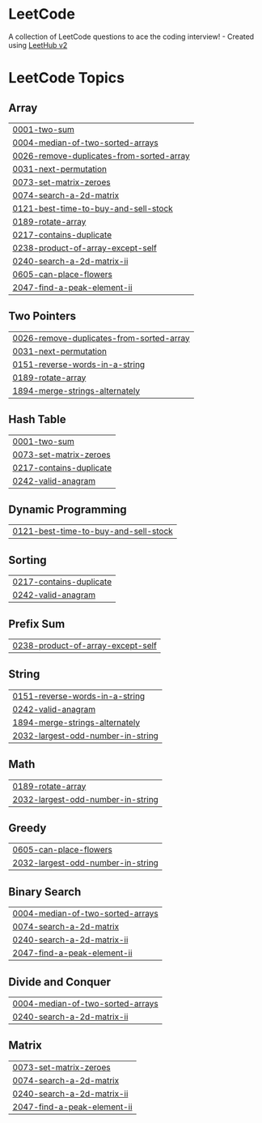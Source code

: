 # LeetCode
A collection of LeetCode questions to ace the coding interview! - Created using [LeetHub v2](https://github.com/arunbhardwaj/LeetHub-2.0)

<!---LeetCode Topics Start-->
# LeetCode Topics
## Array
|  |
| ------- |
| [0001-two-sum](https://github.com/sakshibansal05/LeetCode/tree/master/0001-two-sum) |
| [0004-median-of-two-sorted-arrays](https://github.com/sakshibansal05/LeetCode/tree/master/0004-median-of-two-sorted-arrays) |
| [0026-remove-duplicates-from-sorted-array](https://github.com/sakshibansal05/LeetCode/tree/master/0026-remove-duplicates-from-sorted-array) |
| [0031-next-permutation](https://github.com/sakshibansal05/LeetCode/tree/master/0031-next-permutation) |
| [0073-set-matrix-zeroes](https://github.com/sakshibansal05/LeetCode/tree/master/0073-set-matrix-zeroes) |
| [0074-search-a-2d-matrix](https://github.com/sakshibansal05/LeetCode/tree/master/0074-search-a-2d-matrix) |
| [0121-best-time-to-buy-and-sell-stock](https://github.com/sakshibansal05/LeetCode/tree/master/0121-best-time-to-buy-and-sell-stock) |
| [0189-rotate-array](https://github.com/sakshibansal05/LeetCode/tree/master/0189-rotate-array) |
| [0217-contains-duplicate](https://github.com/sakshibansal05/LeetCode/tree/master/0217-contains-duplicate) |
| [0238-product-of-array-except-self](https://github.com/sakshibansal05/LeetCode/tree/master/0238-product-of-array-except-self) |
| [0240-search-a-2d-matrix-ii](https://github.com/sakshibansal05/LeetCode/tree/master/0240-search-a-2d-matrix-ii) |
| [0605-can-place-flowers](https://github.com/sakshibansal05/LeetCode/tree/master/0605-can-place-flowers) |
| [2047-find-a-peak-element-ii](https://github.com/sakshibansal05/LeetCode/tree/master/2047-find-a-peak-element-ii) |
## Two Pointers
|  |
| ------- |
| [0026-remove-duplicates-from-sorted-array](https://github.com/sakshibansal05/LeetCode/tree/master/0026-remove-duplicates-from-sorted-array) |
| [0031-next-permutation](https://github.com/sakshibansal05/LeetCode/tree/master/0031-next-permutation) |
| [0151-reverse-words-in-a-string](https://github.com/sakshibansal05/LeetCode/tree/master/0151-reverse-words-in-a-string) |
| [0189-rotate-array](https://github.com/sakshibansal05/LeetCode/tree/master/0189-rotate-array) |
| [1894-merge-strings-alternately](https://github.com/sakshibansal05/LeetCode/tree/master/1894-merge-strings-alternately) |
## Hash Table
|  |
| ------- |
| [0001-two-sum](https://github.com/sakshibansal05/LeetCode/tree/master/0001-two-sum) |
| [0073-set-matrix-zeroes](https://github.com/sakshibansal05/LeetCode/tree/master/0073-set-matrix-zeroes) |
| [0217-contains-duplicate](https://github.com/sakshibansal05/LeetCode/tree/master/0217-contains-duplicate) |
| [0242-valid-anagram](https://github.com/sakshibansal05/LeetCode/tree/master/0242-valid-anagram) |
## Dynamic Programming
|  |
| ------- |
| [0121-best-time-to-buy-and-sell-stock](https://github.com/sakshibansal05/LeetCode/tree/master/0121-best-time-to-buy-and-sell-stock) |
## Sorting
|  |
| ------- |
| [0217-contains-duplicate](https://github.com/sakshibansal05/LeetCode/tree/master/0217-contains-duplicate) |
| [0242-valid-anagram](https://github.com/sakshibansal05/LeetCode/tree/master/0242-valid-anagram) |
## Prefix Sum
|  |
| ------- |
| [0238-product-of-array-except-self](https://github.com/sakshibansal05/LeetCode/tree/master/0238-product-of-array-except-self) |
## String
|  |
| ------- |
| [0151-reverse-words-in-a-string](https://github.com/sakshibansal05/LeetCode/tree/master/0151-reverse-words-in-a-string) |
| [0242-valid-anagram](https://github.com/sakshibansal05/LeetCode/tree/master/0242-valid-anagram) |
| [1894-merge-strings-alternately](https://github.com/sakshibansal05/LeetCode/tree/master/1894-merge-strings-alternately) |
| [2032-largest-odd-number-in-string](https://github.com/sakshibansal05/LeetCode/tree/master/2032-largest-odd-number-in-string) |
## Math
|  |
| ------- |
| [0189-rotate-array](https://github.com/sakshibansal05/LeetCode/tree/master/0189-rotate-array) |
| [2032-largest-odd-number-in-string](https://github.com/sakshibansal05/LeetCode/tree/master/2032-largest-odd-number-in-string) |
## Greedy
|  |
| ------- |
| [0605-can-place-flowers](https://github.com/sakshibansal05/LeetCode/tree/master/0605-can-place-flowers) |
| [2032-largest-odd-number-in-string](https://github.com/sakshibansal05/LeetCode/tree/master/2032-largest-odd-number-in-string) |
## Binary Search
|  |
| ------- |
| [0004-median-of-two-sorted-arrays](https://github.com/sakshibansal05/LeetCode/tree/master/0004-median-of-two-sorted-arrays) |
| [0074-search-a-2d-matrix](https://github.com/sakshibansal05/LeetCode/tree/master/0074-search-a-2d-matrix) |
| [0240-search-a-2d-matrix-ii](https://github.com/sakshibansal05/LeetCode/tree/master/0240-search-a-2d-matrix-ii) |
| [2047-find-a-peak-element-ii](https://github.com/sakshibansal05/LeetCode/tree/master/2047-find-a-peak-element-ii) |
## Divide and Conquer
|  |
| ------- |
| [0004-median-of-two-sorted-arrays](https://github.com/sakshibansal05/LeetCode/tree/master/0004-median-of-two-sorted-arrays) |
| [0240-search-a-2d-matrix-ii](https://github.com/sakshibansal05/LeetCode/tree/master/0240-search-a-2d-matrix-ii) |
## Matrix
|  |
| ------- |
| [0073-set-matrix-zeroes](https://github.com/sakshibansal05/LeetCode/tree/master/0073-set-matrix-zeroes) |
| [0074-search-a-2d-matrix](https://github.com/sakshibansal05/LeetCode/tree/master/0074-search-a-2d-matrix) |
| [0240-search-a-2d-matrix-ii](https://github.com/sakshibansal05/LeetCode/tree/master/0240-search-a-2d-matrix-ii) |
| [2047-find-a-peak-element-ii](https://github.com/sakshibansal05/LeetCode/tree/master/2047-find-a-peak-element-ii) |
<!---LeetCode Topics End-->